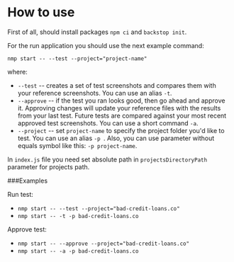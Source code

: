 # How to use

First of all, should install packages `npm ci` and `backstop init`.

For the run application you should use the next example command:

`nmp start -- --test --project="project-name"`

where:

* `--test` -- creates a set of test screenshots and compares them with your reference screenshots. You can use an alias `-t`.
* `--approve` -- if the test you ran looks good, then go ahead and approve it. Approving changes will update your
 reference files with the results from your last test. Future tests are compared against your most recent approved
  test screenshots. You can use a short command `-a`.
* `--project` -- set `project-name` to specify the project folder you'd like to test. You can use an alias `-p
`. Also, you can use parameter without equals symbol like this: `-p project-name`.

In `index.js` file you need set absolute path in `projectsDirectoryPath` parameter for projects path.

###Examples

Run test:
* `nmp start -- --test --project="bad-credit-loans.co"`
* `nmp start -- -t -p bad-credit-loans.co`

Approve test:
* `nmp start -- --approve --project="bad-credit-loans.co"`
* `nmp start -- -a -p bad-credit-loans.co`
